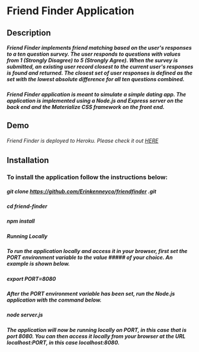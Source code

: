 # Friend Finder Application

## Description

##### Friend Finder implements friend matching based on the user's responses to a ten question survey. The user responds to questions with values from 1 (Strongly Disagree) to 5 (Strongly Agree). When the survey is submitted, an existing user record closest to the current user's responses is found and returned. The closest set of user responses is defined as the set with the lowest absolute difference for all ten questions combined.

##### Friend Finder application is meant to simulate a simple dating app. The application is implemented using a Node.js and Express server on the back end and the Materialize CSS framework on the front end.

## Demo
###### Friend Finder is deployed to Heroku. Please check it out [HERE](https://gentle-scrubland-47257.herokuapp.com/)

## Installation
### To install the application follow the instructions below:

##### git clone https://github.com/Erinkenneyco/friendfinder .git
##### cd friend-finder
##### npm install
##### Running Locally
##### To run the application locally and access it in your browser, first set the PORT environment variable to the value ##### of your choice. An example is shown below.

##### export PORT=8080
##### After the PORT environment variable has been set, run the Node.js application with the command below.

##### node server.js
##### The application will now be running locally on PORT, in this case that is port 8080. You can then access it locally from your browser at the URL localhost:PORT, in this case localhost:8080.